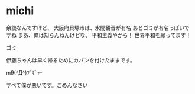 # michi
余談なんですけど、
大阪府貝塚市は、水間観音が有名
あとゴミが有名っぽいですね
まあ、俺は知らんねんけどな、
平和主義やから！
世界平和を願ってます！

ゴミ

伊藤ちゃんは早く帰るためにカバンを付けたままです。

m9(^Д^)ﾌﾟｷﾞｬｰ

すべて僕が悪いです。ごめんなさい
